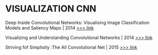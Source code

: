 # VISUALIZATION CNN

Deep Inside Convolutional Networks: Visualising Image Classification Models and Saliency Maps | 2014 [>>> link](https://cs.nyu.edu/~fergus/papers/zeilerECCV2014.pdf)

Visualizing and Understanding Convolutional Networks | 2014 [>>> link](https://arxiv.org/pdf/1311.2901.pdf)

Striving fof Simplisity :The All Convolutional Net | 2015 [>>> link](https://arxiv.org/pdf/1412.6806.pdf)
